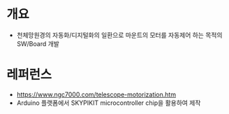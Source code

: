 # 개요
* 천체망원경의 자동화/디지털화의 일환으로 마운트의 모터를 자동제어 하는 목적의 SW/Board 개발

# 레퍼런스
* https://www.ngc7000.com/telescope-motorization.htm
* Arduino 플랫폼에서 SKYPIKIT microcontroller chip을 활용하여 제작
